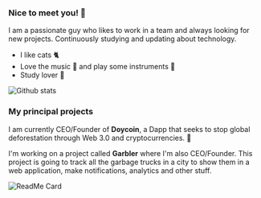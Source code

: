### **Nice to meet you!** 👋

I am a passionate guy who likes to work in a team and always looking for new projects. Continuously studying and updating about technology.

- I like cats 🐈
- Love the music 🎵 and play some instruments 🎹
- Study lover 📕

![Github stats](https://github-readme-stats.vercel.app/api?username=srteerra&show_icons=true&theme=nord)


### **My principal projects**
I am currently CEO/Founder of **Doycoin**, a Dapp that seeks to stop global deforestation through Web 3.0 and cryptocurrencies. 🌲

I'm working on a project called **Garbler** where I'm also CEO/Founder. This project is going to track all the garbage trucks in a city to show them in a web application, make notifications, analytics and other stuff.

![ReadMe Card](https://github-readme-stats.vercel.app/api/pin/?username=srteerra&repo=garbler&theme=nord&show_owner=true)
